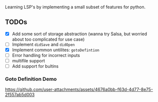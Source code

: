 Learning LSP's by implementing a small subset of features for python. 


## TODOs

- [x] Add some sort of storage abstraction (wanna try Salsa, but worried about too complicated for use case)
- [ ] Implement `didSave` and `didOpen` 
- [x] Implement common untilites: `gotoDefintion`  
- [ ] Error handling for incorrect inputs
- [ ] multifile support
- [ ] Add support for bultins

### Goto Definition Demo
https://github.com/user-attachments/assets/4676a0bb-f63d-4d77-8e75-2f557ab5d003

